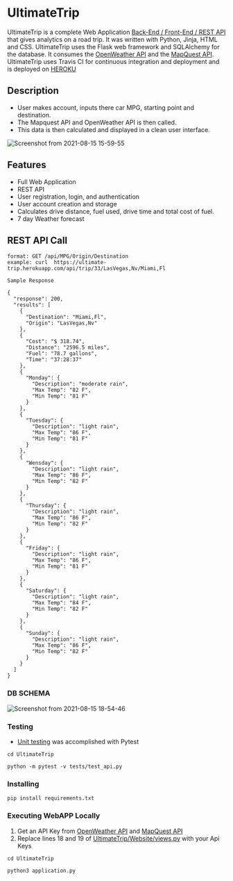 # UltimateTrip

UltimateTrip is a complete Web Application [Back-End / Front-End / REST API](https://github.com/Kevin-Cain/UltimateTrip) that gives analytics on a road trip. It was written with Python, Jinja, HTML and CSS. UltimateTrip uses the Flask web framework and SQLAlchemy for the database. It consumes the [OpenWeather API](https://openweathermap.org/api) and the [MapQuest API](https://developer.mapquest.com/documentation/open/). UltimateTrip uses Travis CI for continuous integration and deployment and is deployed on [HEROKU](https://ultimate-trip.herokuapp.com/)

## Description

* User makes account, inputs there car MPG, starting point and destination.  
* The Mapquest API and OpenWeather API is then called.
* This data is then calculated and displayed in a clean user interface.

![Screenshot from 2021-08-15 15-59-55](https://user-images.githubusercontent.com/79290152/129495197-caacade4-5735-4706-98f2-654734bd73cb.png)

## Features

* Full Web Application
* REST API
* User registration, login, and authentication
* User account creation and storage
* Calculates drive distance, fuel used, drive time and total cost of fuel.
* 7 day Weather forecast

## REST API Call
```
format: GET /api/MPG/Origin/Destination
example: curl  https://ultimate-trip.herokuapp.com/api/trip/33/LasVegas,Nv/Miami,Fl
```
```
Sample Response

{
  "response": 200, 
  "results": [
    {
      "Destination": "Miami,Fl", 
      "Origin": "LasVegas,Nv"
    }, 
    {
      "Cost": "$ 318.74", 
      "Distance": "2596.5 miles", 
      "Fuel": "78.7 gallons", 
      "Time": "37:28:37"
    }, 
    {
      "Monday": {
        "Description": "moderate rain", 
        "Max Temp": "82 F", 
        "Min Temp": "81 F"
      }
    }, 
    {
      "Tuesday": {
        "Description": "light rain", 
        "Max Temp": "86 F", 
        "Min Temp": "81 F"
      }
    }, 
    {
      "Wensday": {
        "Description": "light rain", 
        "Max Temp": "86 F", 
        "Min Temp": "82 F"
      }
    }, 
    {
      "Thursday": {
        "Description": "light rain", 
        "Max Temp": "86 F", 
        "Min Temp": "82 F"
      }
    }, 
    {
      "Friday": {
        "Description": "light rain", 
        "Max Temp": "86 F", 
        "Min Temp": "81 F"
      }
    }, 
    {
      "Saturday": {
        "Description": "light rain", 
        "Max Temp": "84 F", 
        "Min Temp": "82 F"
      }
    }, 
    {
      "Sunday": {
        "Description": "light rain", 
        "Max Temp": "86 F", 
        "Min Temp": "82 F"
      }
    }
  ]
}
```
### DB SCHEMA

![Screenshot from 2021-08-15 18-54-46](https://user-images.githubusercontent.com/79290152/129501482-b029af2b-09e7-4e44-913e-9caf1ea793c7.png)

### Testing

* [Unit testing](https://github.com/Kevin-Cain/UltimateTrip/blob/main/tests/test_api.py) was accomplished with Pytest
```
cd UltimateTrip
```
```
python -m pytest -v tests/test_api.py
```

### Installing

```
pip install requirements.txt
```

### Executing WebAPP Locally

1)  Get an API Key from [OpenWeather API](https://openweathermap.org/api) and [MapQuest API](https://developer.mapquest.com/documentation/open/)
2)  Replace lines 18 and 19 of [UltimateTrip/Website/views.py](https://github.com/Kevin-Cain/UltimateTrip/blob/main/website/views.py) with your Api Keys

```
cd UltimateTrip
```
```
python3 application.py
```
